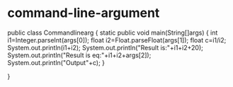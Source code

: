 # command-line-argument
public class Commandlinearg {
	static public void main(String[]args) {
		int i1=Integer.parseInt(args[0]);
		float i2=Float.parseFloat(args[1]);
		float c=i1/i2;
		System.out.println(i1+i2);
		System.out.println("Result is:"+i1+i2+20);
		System.out.println("Result is eq:"+i1+i2+args[2]);
		System.out.println("Output"+c);
	}

}
